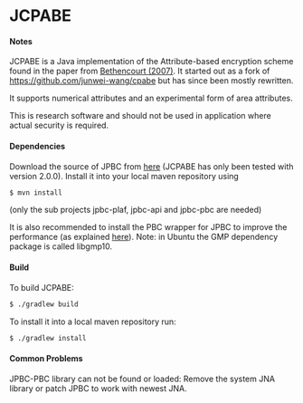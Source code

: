 # JCPABE

#### Notes

JCPABE is a Java implementation of the Attribute-based encryption scheme found in the paper from [Bethencourt (2007)](http://acsc.cs.utexas.edu/cpabe/).
It started out as a fork of https://github.com/junwei-wang/cpabe but has since been mostly rewritten.

It supports numerical attributes and an experimental form of area attributes.

This is research software and should not be used in application where actual security is required.

#### Dependencies
Download the source of JPBC from [here](http://sourceforge.net/p/jpbc/code/) (JCPABE has only been tested with version 2.0.0).
Install it into your local maven repository using
```sh
$ mvn install
```
(only the sub projects jpbc-plaf, jpbc-api and jpbc-pbc are needed)

It is also recommended to install the PBC wrapper for JPBC to improve the performance (as explained [here](http://gas.dia.unisa.it/projects/jpbc/docs/pbcwrapper.html)). Note: in Ubuntu the GMP dependency package is called libgmp10.


#### Build
To build JCPABE:
```sh
$ ./gradlew build
```

To install it into a local maven repository run:
```sh
$ ./gradlew install
```


#### Common Problems

JPBC-PBC library can not be found or loaded:
Remove the system JNA library or patch JPBC to work with newest JNA.
